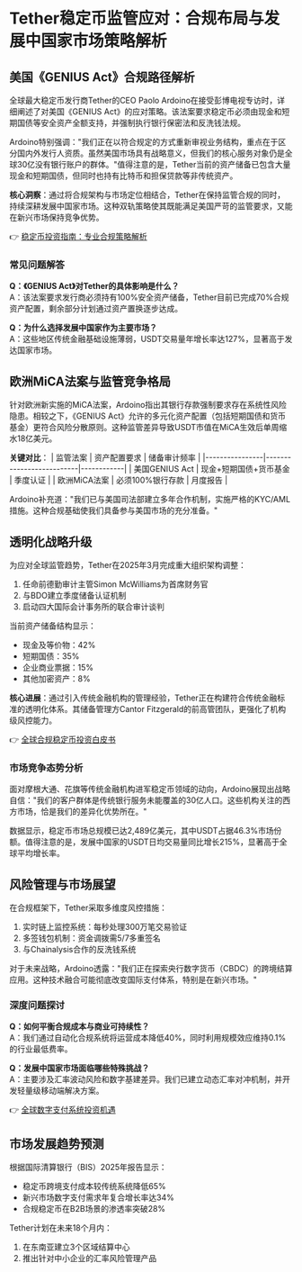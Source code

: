 # Tether稳定币监管应对：合规布局与发展中国家市场策略解析

## 美国《GENIUS Act》合规路径解析

全球最大稳定币发行商Tether的CEO Paolo Ardoino在接受彭博电视专访时，详细阐述了对美国《GENIUS Act》的应对策略。该法案要求稳定币必须由现金和短期国债等安全资产全额支持，并强制执行银行保密法和反洗钱法规。

Ardoino特别强调："我们正在以符合规定的方式重新审视业务结构，重点在于区分国内外发行人资质。虽然美国市场具有战略意义，但我们的核心服务对象仍是全球30亿没有银行账户的群体。"值得注意的是，Tether当前的资产储备已包含大量现金和短期国债，但同时也持有比特币和担保贷款等非传统资产。

**核心洞察**：通过将合规架构与市场定位相结合，Tether在保持监管合规的同时，持续深耕发展中国家市场。这种双轨策略使其既能满足美国严苛的监管要求，又能在新兴市场保持竞争优势。

👉 [稳定币投资指南：专业合规策略解析](https://bit.ly/okx_welcome)

### 常见问题解答
**Q：《GENIUS Act》对Tether的具体影响是什么？**  
A：该法案要求发行商必须持有100%安全资产储备，Tether目前已完成70%合规资产配置，剩余部分计划通过资产置换逐步达成。

**Q：为什么选择发展中国家作为主要市场？**  
A：这些地区传统金融基础设施薄弱，USDT交易量年增长率达127%，显著高于发达国家市场。

## 欧洲MiCA法案与监管竞争格局

针对欧洲新实施的MiCA法案，Ardoino指出其银行存款强制要求存在系统性风险隐患。相较之下，《GENIUS Act》允许的多元化资产配置（包括短期国债和货币基金）更符合风险分散原则。这种监管差异导致USDT市值在MiCA生效后单周缩水18亿美元。

**关键对比**：
| 监管法案       | 资产配置要求               | 储备审计频率 |
|----------------|--------------------------|------------|
| 美国GENIUS Act | 现金+短期国债+货币基金      | 季度认证    |
| 欧洲MiCA法案   | 必须100%银行存款           | 月度报告    |

Ardoino补充道："我们已与美国司法部建立多年合作机制，实施严格的KYC/AML措施。这种合规基础使我们具备参与美国市场的充分准备。"

## 透明化战略升级

为应对全球监管趋势，Tether在2025年3月完成重大组织架构调整：
1. 任命前德勤审计主管Simon McWilliams为首席财务官
2. 与BDO建立季度储备认证机制
3. 启动四大国际会计事务所的联合审计谈判

当前资产储备结构显示：
- 现金及等价物：42%
- 短期国债：35%
- 企业商业票据：15%
- 其他加密资产：8%

**核心进展**：通过引入传统金融机构的管理经验，Tether正在构建符合传统金融标准的透明化体系。其储备管理方Cantor Fitzgerald的前高管团队，更强化了机构级风控能力。

👉 [全球合规稳定币投资白皮书](https://bit.ly/okx_welcome)

### 市场竞争态势分析

面对摩根大通、花旗等传统金融机构进军稳定币领域的动向，Ardoino展现出战略自信："我们的客户群体是传统银行服务未能覆盖的30亿人口。这些机构关注的西方市场，恰是我们的差异化优势所在。"

数据显示，稳定币市场总规模已达2,489亿美元，其中USDT占据46.3%市场份额。值得注意的是，发展中国家的USDT日均交易量同比增长215%，显著高于全球平均增长率。

## 风险管理与市场展望

在合规框架下，Tether采取多维度风控措施：
1. 实时链上监控系统：每秒处理300万笔交易验证
2. 多签钱包机制：资金调拨需5/7多重签名
3. 与Chainalysis合作的反洗钱系统

对于未来战略，Ardoino透露："我们正在探索央行数字货币（CBDC）的跨境结算应用。这种技术融合可能彻底改变国际支付体系，特别是在新兴市场。"

### 深度问题探讨
**Q：如何平衡合规成本与商业可持续性？**  
A：我们通过自动化合规系统将运营成本降低40%，同时利用规模效应维持0.1%的行业最低费率。

**Q：发展中国家市场面临哪些特殊挑战？**  
A：主要涉及汇率波动风险和数字基建差异。我们已建立动态汇率对冲机制，并开发轻量级移动端解决方案。

👉 [全球数字支付系统投资机遇](https://bit.ly/okx_welcome)

## 市场发展趋势预测

根据国际清算银行（BIS）2025年报告显示：
- 稳定币跨境支付成本较传统系统降低65%
- 新兴市场数字支付需求年复合增长率达34%
- 合规稳定币在B2B场景的渗透率突破28%

Tether计划在未来18个月内：
1. 在东南亚建立3个区域结算中心
2. 推出针对中小企业的汇率风险管理产品